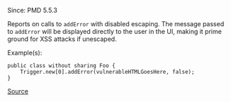 Since: PMD 5.5.3

Reports on calls to `addError` with disabled escaping. The message passed to `addError`
will be displayed directly to the user in the UI, making it prime ground for XSS
attacks if unescaped.

Example(s):
```
public class without sharing Foo {
    Trigger.new[0].addError(vulnerableHTMLGoesHere, false);
}
```

[Source](https://pmd.github.io/pmd-5.5.4/pmd-apex/rules/apex/security.html#ApexXSSFromEscapeFalse)
